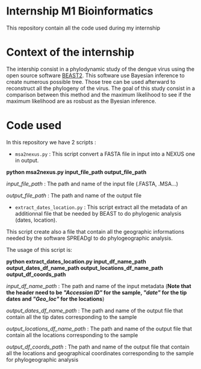 # Internship M1 Bioinformatics
This repository contain all the code used during my internship

# Context of the internship
The intership consist in a phylodynamic study of the dengue virus using the open source software [BEAST2](https://www.beast2.org/). 
This software use Bayesian inference to create numerous possible tree. Those tree can be used afterward to reconstruct all the phylogeny of the virus.
The goal of this study consist in a comparison between this method and the maximum likelihood to see if the maximum likelihood are as rosbust as the Byesian inference.

# Code used 
In this repository we have 2 scripts :

- `msa2nexus.py` : This script convert a FASTA file in input into a NEXUS one in output.

<The usage of this script is :>

**python msa2nexus.py input_file_path output_file_path**

  *input_file_path* : The path and name of the input file (.FASTA, .MSA...)
  
  *output_file_path* : The path and name of the output file 

- `extract_dates_location.py` : This script extract all the metadata of an additionnal file that be needed by BEAST to do phylogenic analysis (dates, location).

This script create also a file that contain all the geographic informations needed by the software SPREADgl to do phylogeographic analysis.

The usage of this script is:

**python extract_dates_location.py input_df_name_path output_dates_df_name_path output_locations_df_name_path output_df_coords_path**

  *input_df_name_path* : The path and name of the input metadata (**Note that the header need to be *"Accession ID"* for the sample, *"date"* for the tip dates and *"Geo_loc"* for the locations**)
  
  *output_dates_df_name_path* : The path and name of the output file that contain all the tip dates corresponding to the sample
  
  *output_locations_df_name_path* : The path and name of the output file that contain all the locations corresponding to the sample
  
  *output_df_coords_path* : The path and name of the output file that contain all the locations and geographical coordinates corresponding to the sample for phylogeographic analysis
  
